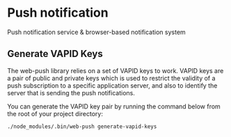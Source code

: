 # Push notification

Push notification service & browser-based notification system

## Generate VAPID Keys
The web-push library relies on a set of VAPID keys to work. VAPID keys are a pair of public and private keys which is used to restrict the validity of a push subscription to a specific application server, and also to identify the server that is sending the push notifications.

You can generate the VAPID key pair by running the command below from the root of your project directory:
```
./node_modules/.bin/web-push generate-vapid-keys
```